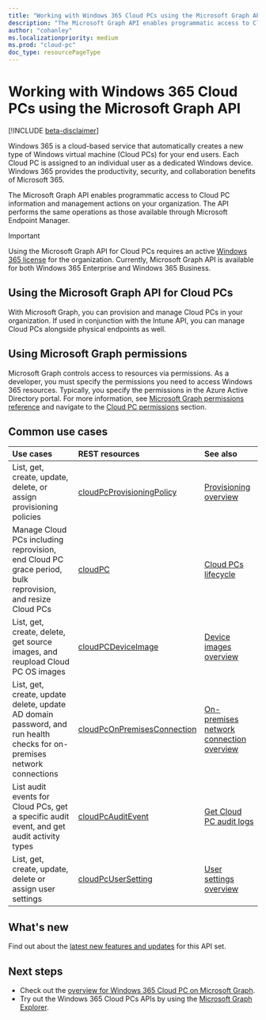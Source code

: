 ```yaml
---
title: "Working with Windows 365 Cloud PCs using the Microsoft Graph API"
description: "The Microsoft Graph API enables programmatic access to Cloud PC information and management actions on your organization."
author: "cohanley"
ms.localizationpriority: medium
ms.prod: "cloud-pc"
doc_type: resourcePageType
---
```


# Working with Windows 365 Cloud PCs using the Microsoft Graph API

[!INCLUDE [beta-disclaimer](../../includes/beta-disclaimer.md)]

Windows 365 is a cloud-based service that automatically creates a new type of Windows virtual machine (Cloud PCs) for your end users. Each Cloud PC is assigned to an individual user as a  dedicated Windows device. Windows 365 provides the productivity, security, and collaboration benefits of Microsoft 365.

The Microsoft Graph API enables programmatic access to Cloud PC information and management actions on your organization. The API performs the same operations as those available through Microsoft Endpoint Manager.

> [!IMPORTANT]
> Using the Microsoft Graph API for Cloud PCs requires an active [Windows 365 license](https://www.microsoft.com/windows-365) for the organization. Currently, Microsoft Graph API is available for both Windows 365 Enterprise and Windows 365 Business.

## Using the Microsoft Graph API for Cloud PCs

With Microsoft Graph, you can provision and manage Cloud PCs in your organization. If used in conjunction with the Intune API, you can manage Cloud PCs alongside physical endpoints as well.

## Using Microsoft Graph permissions

Microsoft Graph controls access to resources via permissions. As a developer, you must specify the permissions you need to access Windows 365 resources. Typically, you specify the permissions in the Azure Active Directory portal. For more information, see [Microsoft Graph permissions reference](/graph/permissions-reference) and navigate to the [Cloud PC permissions](/graph/permissions-reference#cloud-pc-permissions) section.

## Common use cases

|Use cases|REST resources|See also|
|:---|:---|:---|
|List, get, create, update, delete, or assign provisioning policies|[cloudPcProvisioningPolicy](../resources/cloudpcprovisioningpolicy.md)|[Provisioning overview](/windows-365/enterprise/provisioning)|
|Manage Cloud PCs including reprovision, end Cloud PC grace period, bulk reprovision, and resize Cloud PCs|[cloudPC](../resources/cloudpc.md)|[Cloud PCs lifecycle](/windows-365/enterprise/lifecycle)|
|List, get, create, delete, get source images, and reupload Cloud PC OS images|[cloudPCDeviceImage](../resources/cloudpcdeviceimage.md)|[Device images overview](/windows-365/enterprise/device-images)|
|List, get, create, update delete, update AD domain password, and run health checks for on-premises network connections|[cloudPcOnPremisesConnection](../resources/cloudpconpremisesconnection.md)|[On-premises network connection overview](/windows-365/enterprise/on-premises-network-connections)|
|List audit events for Cloud PCs, get a specific audit event, and get audit activity types|[cloudPcAuditEvent](../resources/cloudpcauditevent.md)|[Get Cloud PC audit logs](/windows-365/enterprise/get-cloud-pc-audit-logs-using-powershell)|
|List, get, create, update, delete or assign user settings|[cloudPcUserSetting](../resources/cloudpcusersetting.md)|[User settings overview](../resources/cloudpcusersetting.md)|

## What's new

Find out about the [latest new features and updates](/graph/whats-new-overview) for this API set.

## Next steps
- Check out the [overview for Windows 365 Cloud PC on Microsoft Graph](/graph/cloudpc-concept-overview).
- Try out the Windows 365 Cloud PCs APIs by using the [Microsoft Graph Explorer](https://developer.microsoft.com/graph/graph-explorer).